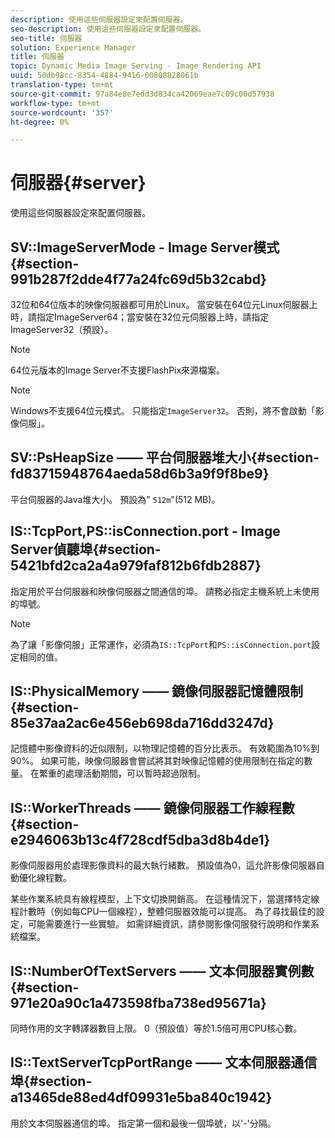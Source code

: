 ```yaml
---
description: 使用這些伺服器設定來配置伺服器。
seo-description: 使用這些伺服器設定來配置伺服器。
seo-title: 伺服器
solution: Experience Manager
title: 伺服器
topic: Dynamic Media Image Serving - Image Rendering API
uuid: 50db98cc-8354-4884-9416-00808828061b
translation-type: tm+mt
source-git-commit: 97a84e8e7edd3d834ca42069eae7c09c00d57938
workflow-type: tm+mt
source-wordcount: '357'
ht-degree: 0%

---
```



# 伺服器{#server}

使用這些伺服器設定來配置伺服器。

## SV::ImageServerMode - Image Server模式{#section-991b287f2dde4f77a24fc69d5b32cabd}

32位和64位版本的映像伺服器都可用於Linux。 當安裝在64位元Linux伺服器上時，請指定ImageServer64；當安裝在32位元伺服器上時，請指定ImageServer32（預設）。

>[!NOTE]
>
>64位元版本的Image Server不支援FlashPix來源檔案。

>[!NOTE]
>
>Windows不支援64位元模式。 只能指定`ImageServer32`。 否則，將不會啟動「影像伺服」。

## SV::PsHeapSize —— 平台伺服器堆大小{#section-fd83715948764aeda58d6b3a9f9f8be9}

平台伺服器的Java堆大小。 預設為&quot; `512m`&quot;(512 MB)。

## IS::TcpPort,PS::isConnection.port - Image Server偵聽埠{#section-5421bfd2ca2a4a979faf812b6fdb2887}

指定用於平台伺服器和映像伺服器之間通信的埠。 請務必指定主機系統上未使用的埠號。

>[!NOTE]
>
>為了讓「影像伺服」正常運作，必須為`IS::TcpPort`和`PS::isConnection.port`設定相同的值。

## IS::PhysicalMemory —— 鏡像伺服器記憶體限制{#section-85e37aa2ac6e456eb698da716dd3247d}

記憶體中影像資料的近似限制，以物理記憶體的百分比表示。 有效範圍為10%到90%。 如果可能，映像伺服器會嘗試將其對映像記憶體的使用限制在指定的數量。 在繁重的處理活動期間，可以暫時超過限制。

## IS::WorkerThreads —— 鏡像伺服器工作線程數{#section-e2946063b13c4f728cdf5dba3d8b4de1}

影像伺服器用於處理影像資料的最大執行緒數。 預設值為0，這允許影像伺服器自動優化線程數。

某些作業系統具有線程模型，上下文切換開銷高。 在這種情況下，當選擇特定線程計數時（例如每CPU一個線程），整體伺服器效能可以提高。 為了尋找最佳的設定，可能需要進行一些實驗。 如需詳細資訊，請參閱影像伺服發行說明和作業系統檔案。

## IS::NumberOfTextServers —— 文本伺服器實例數{#section-971e20a90c1a473598fba738ed95671a}

同時作用的文字轉譯器數目上限。 0（預設值）等於1.5倍可用CPU核心數。

## IS::TextServerTcpPortRange —— 文本伺服器通信埠{#section-a13465de88ed4df09931e5ba840c1942}

用於文本伺服器通信的埠。 指定第一個和最後一個埠號，以&#39;-&#39;分隔。
